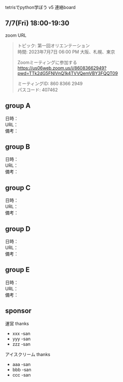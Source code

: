 tetrisでpython学ぼう v5 連絡board

## 7/7(Fri) 18:00-19:30
zoom URL  

> トピック: 第一回オリエンテーション  
> 時間: 2023年7月7日 06:00 PM 大阪、札幌、東京  
>   
> Zoomミーティングに参加する  
> https://us06web.zoom.us/j/86083662949?pwd=TTk2dG5FNlVnQ1k4TVVQemVBY3FQQT09  
>   
> ミーティングID: 860 8366 2949  
> パスコード: 407462  

## group A 

日時：  
URL：  
備考：  

## group B

日時：  
URL：  
備考：  

## group C

日時：  
URL：  
備考：  

## group D

日時：  
URL：  
備考：  

## group E

日時：  
URL：  
備考：  

## sponsor

運営 thanks

- xxx -san
- yyy -san
- zzz -san

アイスクリーム thanks

- aaa -san
- bbb -san
- ccc -san
